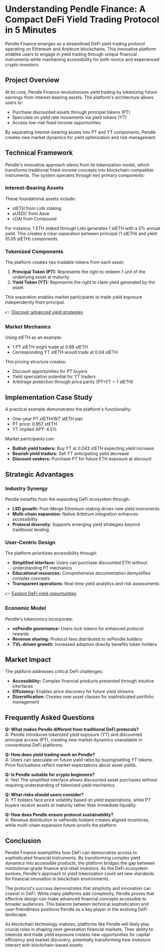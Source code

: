 # Understanding Pendle Finance: A Compact DeFi Yield Trading Protocol in 5 Minutes

Pendle Finance emerges as a streamlined DeFi yield trading protocol operating on Ethereum and Arbitrum blockchains. This innovative platform enables users to engage in yield trading through unique financial instruments while maintaining accessibility for both novice and experienced crypto investors.

## Project Overview

At its core, Pendle Finance revolutionizes yield trading by tokenizing future earnings from interest-bearing assets. The platform's architecture allows users to:

- Purchase discounted assets through principal tokens (PT)
- Speculate on yield rate movements via yield tokens (YT)
- Access low-risk fixed income opportunities

By separating interest-bearing assets into PT and YT components, Pendle creates new market dynamics for yield optimization and risk management.

## Technical Framework

Pendle's innovative approach stems from its tokenization model, which transforms traditional fixed-income concepts into blockchain-compatible instruments. The system operates through two primary components:

### Interest-Bearing Assets

These foundational assets include:
- stETH from Lido staking
- aUSDC from Aave
- cDAI from Compound

For instance, 1 ETH staked through Lido generates 1 stETH with a 5% annual yield. This creates a clear separation between principal (1 stETH) and yield (0.05 stETH) components.

### Tokenized Components

The platform creates two tradable tokens from each asset:
1. **Principal Token (PT):** Represents the right to redeem 1 unit of the underlying asset at maturity
2. **Yield Token (YT):** Represents the right to claim yield generated by the asset

This separation enables market participants to trade yield exposure independently from principal.

👉 [Discover advanced yield strategies](https://bit.ly/okx-bonus)

### Market Mechanics

Using stETH as an example:
- 1 PT stETH might trade at 0.96 stETH
- Corresponding YT stETH would trade at 0.04 stETH

This pricing structure creates:
- Discount opportunities for PT buyers
- Yield speculation potential for YT traders
- Arbitrage protection through price parity (PT+YT = 1 stETH)

## Implementation Case Study

A practical example demonstrates the platform's functionality:
- One-year PT stETH/WT stETH pair
- PT price: 0.957 stETH
- YT implied APY: 4.5%

Market participants can:
- **Bullish yield traders:** Buy YT at 0.043 stETH expecting yield increase
- **Bearish yield traders:** Sell YT anticipating yield decrease
- **Discount seekers:** Purchase PT for future ETH exposure at discount

## Strategic Advantages

### Industry Synergy

Pendle benefits from the expanding DeFi ecosystem through:
- **LSD growth:** Post-Merge Ethereum staking drives new yield instruments
- **Multi-chain expansion:** Native Arbitrum integration enhances accessibility
- **Protocol diversity:** Supports emerging yield strategies beyond traditional lending

### User-Centric Design

The platform prioritizes accessibility through:
- **Simplified interface:** Users can purchase discounted ETH without understanding PT mechanics
- **Educational resources:** Comprehensive documentation demystifies complex concepts
- **Transparent operations:** Real-time yield analytics and risk assessments

👉 [Explore DeFi yield opportunities](https://bit.ly/okx-bonus)

### Economic Model

Pendle's tokenomics incorporate:
- **vePendle governance:** Users lock tokens for enhanced protocol rewards
- **Revenue sharing:** Protocol fees distributed to vePendle holders
- **TVL-driven growth:** Increased adoption directly benefits token holders

## Market Impact

The platform addresses critical DeFi challenges:
- **Accessibility:** Complex financial products presented through intuitive interfaces
- **Efficiency:** Enables price discovery for future yield streams
- **Diversification:** Creates new asset classes for sophisticated portfolio management

## Frequently Asked Questions

**Q: What makes Pendle different from traditional DeFi protocols?**  
A: Pendle introduces tokenized yield exposure (YT) and discounted principal access (PT), creating new market dynamics unavailable in conventional DeFi platforms.

**Q: How does yield trading work on Pendle?**  
A: Users can speculate on future yield rates by buying/selling YT tokens. Price fluctuations reflect market expectations about asset yields.

**Q: Is Pendle suitable for crypto beginners?**  
A: Yes! The simplified interface allows discounted asset purchases without requiring understanding of tokenized yield mechanics.

**Q: What risks should users consider?**  
A: YT holders face price volatility based on yield expectations, while PT buyers receive assets at maturity rather than immediate liquidity.

**Q: How does Pendle ensure protocol sustainability?**  
A: Revenue distribution to vePendle holders creates aligned incentives, while multi-chain expansion future-proofs the platform.

## Conclusion

Pendle Finance exemplifies how DeFi can democratize access to sophisticated financial instruments. By transforming complex yield dynamics into accessible products, the platform bridges the gap between institutional-grade finance and retail investors. As the DeFi ecosystem evolves, Pendle's approach to yield tokenization could set new standards for financial innovation in blockchain environments.

The protocol's success demonstrates that simplicity and innovation can coexist in DeFi. While many platforms add complexity, Pendle proves that effective design can make advanced financial concepts accessible to broader audiences. This balance between technical sophistication and user-friendliness positions Pendle as a key player in the evolving DeFi landscape.

As blockchain technology matures, platforms like Pendle will likely play crucial roles in shaping next-generation financial markets. Their ability to tokenize and trade yield exposure creates new opportunities for capital efficiency and market discovery, potentially transforming how investors interact with blockchain-based assets.